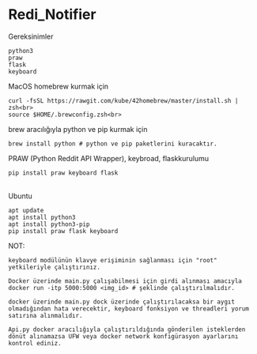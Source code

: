 # Redi_Notifier

Gereksinimler
```
python3
praw
flask
keyboard
```

MacOS homebrew kurmak için<br>
```
curl -fsSL https://rawgit.com/kube/42homebrew/master/install.sh | zsh<br>
source $HOME/.brewconfig.zsh<br> 
```

brew aracılığıyla python ve pip kurmak için<br>

```
brew install python # python ve pip paketlerini kuracaktır.
```

PRAW (Python Reddit API Wrapper), keybroad, flaskkurulumu<br>

```
pip install praw keyboard flask
```

<br>
Ubuntu

```
apt update
apt install python3
apt install python3-pip
pip install praw flask keyboard
```

NOT: 
```
keyboard modülünün klavye erişiminin sağlanması için "root" yetkileriyle çalıştırınız.

Docker üzerinde main.py çalışabilmesi için girdi alınması amacıyla
docker run -itp 5000:5000 <img_id> # şeklinde çalıştırılmalıdır.

docker üzerinde main.py dock üzerinde çalıştırılacaksa bir aygıt olmadığından hata verecektir, keyboard fonksiyon ve threadleri yorum satırına alınmalıdır.

Api.py docker aracılığıyla çalıştırıldığında gönderilen isteklerden dönüt alınamazsa UFW veya docker network konfigürasyon ayarlarını kontrol ediniz.
```

